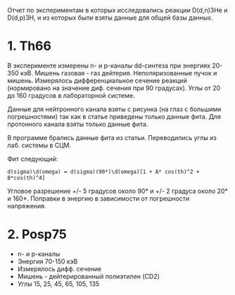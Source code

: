 Отчет по экспериментам в которых исследовались реакции D(d,n)3He и D(d,p)3H,
и из которых были взяты данные для общей базы данных.

# 1. Th66
В эксперименте измерены n- и p-каналы dd-синтеза при энергиях 20-350 кэВ. 
Мишень газовая - газ дейтерия. Неполяризованные пучок и мишень. 
Измерялось дифференциальное сечение реакций (нормировано на значение диф. сечения при 90 градусах).
Углы от 20 до 160 градусов в лабораторной системе. 

Данные для нейтронного канала взяты с рисунка (на глаз с большими погрешностями) так как в статье приведены только данные фита.
Для протонного канала взяты только данные фита.

В программе брались данные фита из статьи. Переводились углы из лаб. системы в СЦМ.

Фит следующий:
```
d(sigma)\d(omega) = d(sigma)(90*)\d(omega)[1 + A* cos(th)^2 + B*cos(th)^4]
```
Угловое разрешение +/- 5 градусов около 90* и +/- 2 градуса около 20* и 160*. Поправки в энергию в зависимости от погрешности напряжения.

# 2. Posp75
* n- и p-каналы
* Энергия 70-150 кэВ
* Измерялось дифф. сечение
* Мишень - дейтерированный полиэтилен (CD2)
* Углы 15, 25, 45, 65, 105, 135
